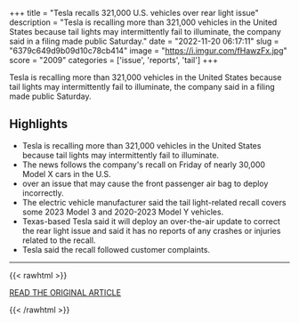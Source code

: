 +++
title = "Tesla recalls 321,000 U.S. vehicles over rear light issue"
description = "Tesla is recalling more than 321,000 vehicles in the United States because tail lights may intermittently fail to illuminate, the company said in a filing made public Saturday."
date = "2022-11-20 06:17:11"
slug = "6379c649d9b09d10c78cb414"
image = "https://i.imgur.com/fHawzFx.jpg"
score = "2009"
categories = ['issue', 'reports', 'tail']
+++

Tesla is recalling more than 321,000 vehicles in the United States because tail lights may intermittently fail to illuminate, the company said in a filing made public Saturday.

## Highlights

- Tesla is recalling more than 321,000 vehicles in the United States because tail lights may intermittently fail to illuminate.
- The news follows the company's recall on Friday of nearly 30,000 Model X cars in the U.S.
- over an issue that may cause the front passenger air bag to deploy incorrectly.
- The electric vehicle manufacturer said the tail light-related recall covers some 2023 Model 3 and 2020-2023 Model Y vehicles.
- Texas-based Tesla said it will deploy an over-the-air update to correct the rear light issue and said it has no reports of any crashes or injuries related to the recall.
- Tesla said the recall followed customer complaints.

---

{{< rawhtml >}}
  <p class="article-category">
    <a target="_blank" href="https://www.reuters.com/business/autos-transportation/tesla-recalls-321000-us-vehicles-over-rear-light-issue-2022-11-19/">READ THE ORIGINAL ARTICLE</a>
  </p>
{{< /rawhtml >}}
